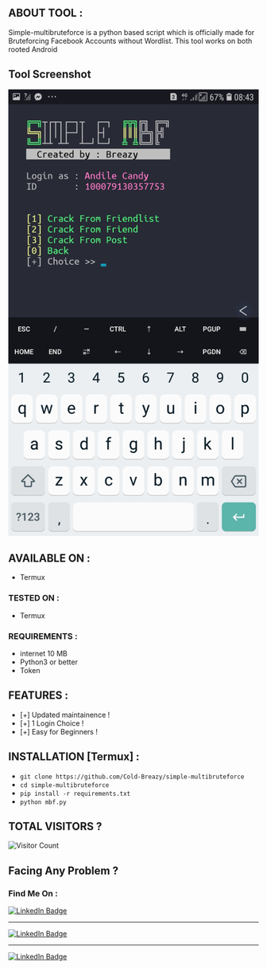 ## ABOUT TOOL :

Simple-multibruteforce is a python based script which is officially made for Bruteforcing Facebook Accounts without Wordlist. This tool works on both rooted Android 

## Tool Screenshot

![Alt text](https://github.com/Cold-Breazy/simple-multibruteforce/blob/main/Screenshot%20.jpg?raw=true?raw=true "screenshot")

## AVAILABLE ON :

* Termux

### TESTED ON :

* Termux

### REQUIREMENTS :
* internet 10 MB
* Python3 or better
* Token

## FEATURES :
* [+] Updated maintainence !
* [+] 1 Login Choice !
* [+] Easy for Beginners !

## INSTALLATION [Termux] :

* ` git clone https://github.com/Cold-Breazy/simple-multibruteforce `
* ` cd simple-multibruteforce `
* ` pip install -r requirements.txt `
* ` python mbf.py ` 

## TOTAL VISITORS ?
![Visitor Count](https://profile-counter.glitch.me/Cold-Breazy/count.svg)


## Facing Any Problem ?
### Find Me On :

<div id="badges">
<a href="https://instagram.com/permanentblank/">
    <img src="https://img.shields.io/badge/Instagram-pink?style=for-the-badge&logo=instagram&logoColor=white" alt="LinkedIn Badge"/>
  </a> <hr>
<a href="https://wa.me/+27847611848">
    <img src="https://img.shields.io/badge/Whatsapp-green?style=for-the-badge&logo=whatsapp&logoColor=white" alt="LinkedIn Badge"/>
  </a> <hr>
<a href="https://www.facebook.com/profile.php?id=100077902412542/">
    <img src="https://img.shields.io/badge/Facebook-blue?style=for-the-badge&logo=facebook&logoColor=white" alt="LinkedIn Badge"/>
  </a>
  </div>
